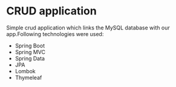 # CRUD application


Simple crud application
which links the MySQL database
with our app.Following technologies were used:

- Spring Boot
- Spring MVC
- Spring Data
- JPA
- Lombok
- Thymeleaf

